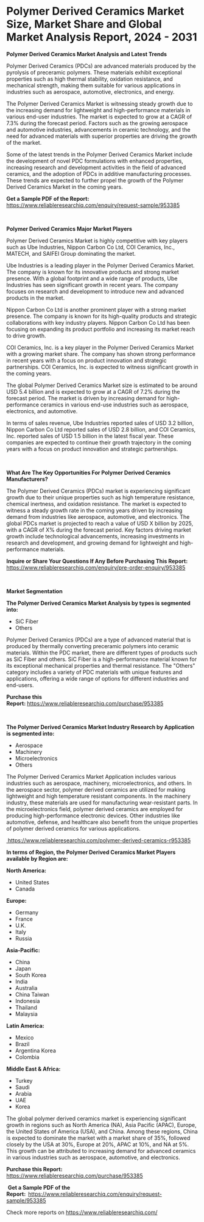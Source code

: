 <p><h1>Polymer Derived Ceramics Market Size, Market Share and Global Market Analysis Report, 2024 - 2031</h1></p><p><strong>Polymer Derived Ceramics Market Analysis and Latest Trends</strong></p>
<p><p>Polymer Derived Ceramics (PDCs) are advanced materials produced by the pyrolysis of preceramic polymers. These materials exhibit exceptional properties such as high thermal stability, oxidation resistance, and mechanical strength, making them suitable for various applications in industries such as aerospace, automotive, electronics, and energy.</p><p>The Polymer Derived Ceramics Market is witnessing steady growth due to the increasing demand for lightweight and high-performance materials in various end-user industries. The market is expected to grow at a CAGR of 7.3% during the forecast period. Factors such as the growing aerospace and automotive industries, advancements in ceramic technology, and the need for advanced materials with superior properties are driving the growth of the market.</p><p>Some of the latest trends in the Polymer Derived Ceramics Market include the development of novel PDC formulations with enhanced properties, increasing research and development activities in the field of advanced ceramics, and the adoption of PDCs in additive manufacturing processes. These trends are expected to further propel the growth of the Polymer Derived Ceramics Market in the coming years.</p></p>
<p><strong>Get a Sample PDF of the Report:&nbsp;</strong> <a href="https://www.reliableresearchiq.com/enquiry/request-sample/953385">https://www.reliableresearchiq.com/enquiry/request-sample/953385</a></p>
<p>&nbsp;</p>
<p><strong>Polymer Derived Ceramics Major Market Players</strong></p>
<p><p>Polymer Derived Ceramics Market is highly competitive with key players such as Ube Industries, Nippon Carbon Co Ltd, COI Ceramics, Inc., MATECH, and SAIFEI Group dominating the market. </p><p>Ube Industries is a leading player in the Polymer Derived Ceramics Market. The company is known for its innovative products and strong market presence. With a global footprint and a wide range of products, Ube Industries has seen significant growth in recent years. The company focuses on research and development to introduce new and advanced products in the market.</p><p>Nippon Carbon Co Ltd is another prominent player with a strong market presence. The company is known for its high-quality products and strategic collaborations with key industry players. Nippon Carbon Co Ltd has been focusing on expanding its product portfolio and increasing its market reach to drive growth.</p><p>COI Ceramics, Inc. is a key player in the Polymer Derived Ceramics Market with a growing market share. The company has shown strong performance in recent years with a focus on product innovation and strategic partnerships. COI Ceramics, Inc. is expected to witness significant growth in the coming years.</p><p>The global Polymer Derived Ceramics Market size is estimated to be around USD 5.4 billion and is expected to grow at a CAGR of 7.2% during the forecast period. The market is driven by increasing demand for high-performance ceramics in various end-use industries such as aerospace, electronics, and automotive.</p><p>In terms of sales revenue, Ube Industries reported sales of USD 3.2 billion, Nippon Carbon Co Ltd reported sales of USD 2.8 billion, and COI Ceramics, Inc. reported sales of USD 1.5 billion in the latest fiscal year. These companies are expected to continue their growth trajectory in the coming years with a focus on product innovation and strategic partnerships.</p></p>
<p>&nbsp;</p>
<p><strong>What Are The Key Opportunities For Polymer Derived Ceramics Manufacturers?</strong></p>
<p><p>The Polymer Derived Ceramics (PDCs) market is experiencing significant growth due to their unique properties such as high temperature resistance, chemical inertness, and oxidation resistance. The market is expected to witness a steady growth rate in the coming years driven by increasing demand from industries like aerospace, automotive, and electronics. The global PDCs market is projected to reach a value of USD X billion by 2025, with a CAGR of X% during the forecast period. Key factors driving market growth include technological advancements, increasing investments in research and development, and growing demand for lightweight and high-performance materials.</p></p>
<p><strong>Inquire or Share Your Questions If Any Before Purchasing This Report:</strong> <a href="https://www.reliableresearchiq.com/enquiry/pre-order-enquiry/953385">https://www.reliableresearchiq.com/enquiry/pre-order-enquiry/953385</a></p>
<p>&nbsp;</p>
<p><strong>Market Segmentation</strong></p>
<p><strong>The Polymer Derived Ceramics Market Analysis by types is segmented into:</strong></p>
<p><ul><li>SiC Fiber</li><li>Others</li></ul></p>
<p><p>Polymer Derived Ceramics (PDCs) are a type of advanced material that is produced by thermally converting preceramic polymers into ceramic materials. Within the PDC market, there are different types of products such as SiC Fiber and others. SiC Fiber is a high-performance material known for its exceptional mechanical properties and thermal resistance. The "Others" category includes a variety of PDC materials with unique features and applications, offering a wide range of options for different industries and end-users.</p></p>
<p><strong>Purchase this Report:&nbsp;</strong><a href="https://www.reliableresearchiq.com/purchase/953385">https://www.reliableresearchiq.com/purchase/953385</a></p>
<p>&nbsp;</p>
<p><strong>The Polymer Derived Ceramics Market Industry Research by Application is segmented into:</strong></p>
<p><ul><li>Aerospace</li><li>Machinery</li><li>Microelectronics</li><li>Others</li></ul></p>
<p><p>The Polymer Derived Ceramics Market Application includes various industries such as aerospace, machinery, microelectronics, and others. In the aerospace sector, polymer derived ceramics are utilized for making lightweight and high temperature resistant components. In the machinery industry, these materials are used for manufacturing wear-resistant parts. In the microelectronics field, polymer derived ceramics are employed for producing high-performance electronic devices. Other industries like automotive, defense, and healthcare also benefit from the unique properties of polymer derived ceramics for various applications.</p></p>
<p><a href="https://www.reliableresearchiq.com/polymer-derived-ceramics-r953385">&nbsp;https://www.reliableresearchiq.com/polymer-derived-ceramics-r953385</a></p>
<p><strong>In terms of Region, the Polymer Derived Ceramics Market Players available by Region are:</strong></p>
<p>
    <p> <strong> North America: </strong>
        <ul>
            <li>United States</li>
            <li>Canada</li>
        </ul>
        </p> 
    <p> <strong> Europe: </strong>
        <ul>
            <li>Germany</li>
            <li>France</li>
            <li>U.K.</li>
            <li>Italy</li>
            <li>Russia</li>
        </ul>
        </p> 
    <p> <strong> Asia-Pacific: </strong>
        <ul>
            <li>China</li>
            <li>Japan</li>
            <li>South Korea</li>
            <li>India</li>
            <li>Australia</li>
            <li>China Taiwan</li>
            <li>Indonesia</li>
            <li>Thailand</li>
            <li>Malaysia</li>
        </ul>
        </p> 
    <p> <strong> Latin America: </strong>
        <ul>
            <li>Mexico</li>
            <li>Brazil</li>
            <li>Argentina Korea</li>
            <li>Colombia</li>
        </ul>
        </p> 
    <p> <strong> Middle East & Africa: </strong>
        <ul>
            <li>Turkey</li>
            <li>Saudi</li>
            <li>Arabia</li>
            <li>UAE</li>
            <li>Korea</li>
        </ul>
    </p>
    </p>
<p><p>The global polymer derived ceramics market is experiencing significant growth in regions such as North America (NA), Asia Pacific (APAC), Europe, the United States of America (USA), and China. Among these regions, China is expected to dominate the market with a market share of 35%, followed closely by the USA at 30%, Europe at 20%, APAC at 10%, and NA at 5%. This growth can be attributed to increasing demand for advanced ceramics in various industries such as aerospace, automotive, and electronics.</p></p>
<p><strong>Purchase this Report: </strong><a href="https://www.reliableresearchiq.com/purchase/953385">https://www.reliableresearchiq.com/purchase/953385</a></p>
<p>&nbsp;<strong>Get a Sample PDF of the Report:&nbsp;&nbsp;</strong><a href="https://www.reliableresearchiq.com/enquiry/request-sample/953385">https://www.reliableresearchiq.com/enquiry/request-sample/953385</a></p>
<p><strong></strong></p>
<p>Check more reports on <a href="https://www.reliableresearchiq.com/">https://www.reliableresearchiq.com/</a></p>